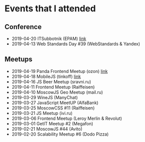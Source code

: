 # Events that I attended

## Conference

* 2019-04-20 ITSubbotnik (EPAM) [link](https://events.epam.com/events/itsubbotnik-msk-spring-2019)
* 2019-04-13 Web Standards Day #39 (WebStandards & Yandex)

## Meetups

* 2019-04-19 Panda Frontend Meetup (ozon) [link](http://panda-meetup.ru/msk-frontend-meetup)
* 2019-04-18 MobileJS (tinkoff) [link](https://meetup.tinkoff.ru/events/mobile-js)
* 2019-04-16 JS Beer Meetup (sravni.ru)
* 2019-04-11 Frontend Meetup (Raiffeisen)
* 2019-04-10 MoscowJS Geo Meetup (mail.ru)
* 2019-03-29 WineJS (ManyChat)
* 2019-03-27 JavaScript MeetUP (AlfaBank)
* 2019-03-25 MoscowCSS #11 (Raiffeisen)
* 2019-03-21 JS Meetup (ivi.ru)
* 2019-03-06 Frontend Meetup (Leroy Merlin & Revolut)
* 2019-03-01 GetIT Meetup #2 (Megafon)
* 2019-02-21 MoscowJS #44 (Avito)
* 2019-02-20 Scalability Meetup #6 (Dodo Pizza)
